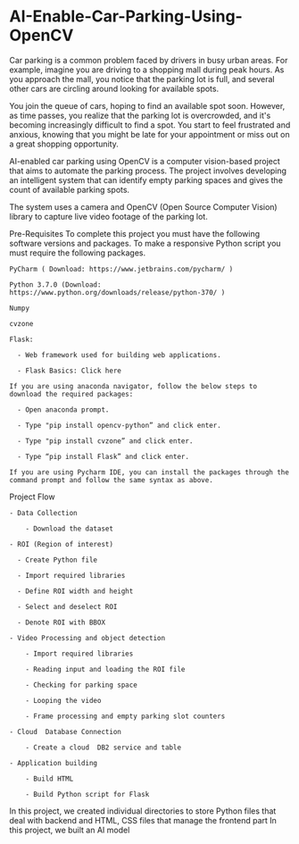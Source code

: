 # AI-Enable-Car-Parking-Using-OpenCV
Car parking is a common problem faced by drivers in busy urban areas. For example, imagine you are driving to a shopping mall during peak hours. As you approach the mall, you notice that the parking lot is full, and several other cars are circling around looking for available spots.

You join the queue of cars, hoping to find an available spot soon. However, as time passes, you realize that the parking lot is overcrowded, and it's becoming increasingly difficult to find a spot. You start to feel frustrated and anxious, knowing that you might be late for your appointment or miss out on a great shopping opportunity.

AI-enabled car parking using OpenCV is a computer vision-based project that aims to automate the parking process. The project involves developing an intelligent system that can identify empty parking spaces and gives the count of available parking spots.

The system uses a camera and OpenCV (Open Source Computer Vision) library to capture live video footage of the parking lot.

Pre-Requisites
    To complete this project you must have the following software versions and packages. 
    To make a responsive Python script you must require the following packages. 
    
    
    PyCharm ( Download: https://www.jetbrains.com/pycharm/ ) 
    
    Python 3.7.0 (Download: https://www.python.org/downloads/release/python-370/ )
    
    Numpy
    
    cvzone
    
    Flask: 
    
      - Web framework used for building web applications. 
        
      - Flask Basics: Click here 
    
    If you are using anaconda navigator, follow the below steps to download the required packages: 
    
      - Open anaconda prompt. 
        
      - Type "pip install opencv-python” and click enter. 
        
      - Type "pip install cvzone” and click enter. 
        
      - Type “pip install Flask” and click enter. 
    
    If you are using Pycharm IDE, you can install the packages through the command prompt and follow the same syntax as above.
    

Project Flow

    - Data Collection
    
        - Download the dataset
    
    - ROI (Region of interest)
    
      - Create Python file
      
      - Import required libraries
      
      - Define ROI width and height
      
      - Select and deselect ROI
      
      - Denote ROI with BBOX
    
    - Video Processing and object detection
    
        - Import required libraries
        
        - Reading input and loading the ROI file
        
        - Checking for parking space
        
        - Looping the video
        
        - Frame processing and empty parking slot counters
    
    - Cloud  Database Connection
    
        - Create a cloud  DB2 service and table
    
    - Application building
    
        - Build HTML
    
        - Build Python script for Flask
    
In this project, we created individual directories to store Python files that deal with backend and HTML, CSS files that manage the frontend part
In this project, we built an AI model 
